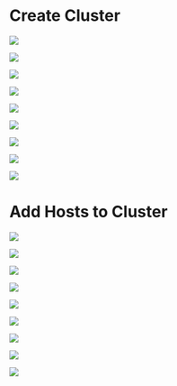 # Create Cluster

![](https://github.com/JonmarCorpuz/SecondBrain/blob/main/Assets1/Proxmox%20Create%20Cluster%20pt1.jpg)

![](https://github.com/JonmarCorpuz/SecondBrain/blob/main/Assets1/Proxmox%20Create%20Cluster%20pt2.jpg)

![](https://github.com/JonmarCorpuz/SecondBrain/blob/main/Assets1/Proxmox%20Create%20Cluster%20pt3.jpg)

![](https://github.com/JonmarCorpuz/SecondBrain/blob/main/Assets1/Proxmox%20Create%20Cluster%20pt4.jpg)

![](https://github.com/JonmarCorpuz/SecondBrain/blob/main/Assets1/Proxmox%20Create%20Cluster%20pt5.jpg)

![](https://github.com/JonmarCorpuz/SecondBrain/blob/main/Assets1/Proxmox%20Create%20Cluster%20pt6.jpg)

![](https://github.com/JonmarCorpuz/SecondBrain/blob/main/Assets1/Proxmox%20Create%20Cluster%20pt7.jpg)

![](https://github.com/JonmarCorpuz/SecondBrain/blob/main/Assets1/Proxmox%20Create%20Cluster%20pt8.jpg)

![](https://github.com/JonmarCorpuz/SecondBrain/blob/main/Assets1/Proxmox%20Create%20Cluster%20pt9.jpg)

# Add Hosts to Cluster

![](https://github.com/JonmarCorpuz/SecondBrain/blob/main/Assets1/Proxmox%20Join%20Cluster%20pt0.jpg)

![](https://github.com/JonmarCorpuz/SecondBrain/blob/main/Assets1/Proxmox%20Join%20Cluster%20pt1.jpg)

![](https://github.com/JonmarCorpuz/SecondBrain/blob/main/Assets1/Proxmox%20Join%20Cluster%20pt2.jpg)

![](https://github.com/JonmarCorpuz/SecondBrain/blob/main/Assets1/Proxmox%20Join%20Cluster%20pt3.jpg)

![](https://github.com/JonmarCorpuz/SecondBrain/blob/main/Assets1/Proxmox%20Join%20Cluster%20pt4.jpg)

![](https://github.com/JonmarCorpuz/SecondBrain/blob/main/Assets1/Proxmox%20Join%20Cluster%20pt5.jpg)

![](https://github.com/JonmarCorpuz/SecondBrain/blob/main/Assets1/Proxmox%20Join%20Cluster%20pt6.jpg)

![](https://github.com/JonmarCorpuz/SecondBrain/blob/main/Assets1/Proxmox%20Join%20Cluster%20pt7.jpg)

![](https://github.com/JonmarCorpuz/SecondBrain/blob/main/Assets1/Proxmox%20Join%20Cluster%20pt8.jpg)
